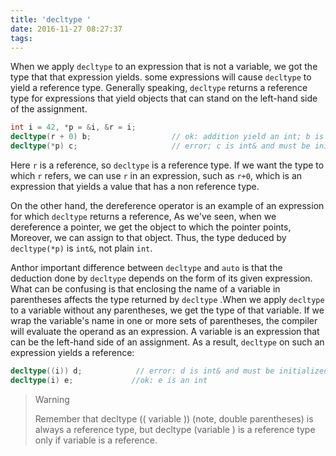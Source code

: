 ```yaml
---
title: 'decltype '
date: 2016-11-27 08:27:37
tags:
---
```






When we apply  `decltype` to an expression that is not a variable, we got the type that that expression yields. some expressions will cause `decltype` to yield a reference type. Generally speaking, `decltype` returns a reference type for expressions that yield objects that can stand on the left-hand side of the assignment.



<!-- more -->

```c++
int i = 42, *p = &i, &r = i;
decltype(r + 0) b;					// ok: addition yield an int; b is an int
decltype(*p) c;						// error; c is int& and must be initialized
```

 Here `r` is a reference, so `decltype` is a reference type. If we want the type to which `r` refers, we can use `r` in an expression, such as `r+0`, which is an expression that yields a value that has a non reference type.



On the other hand, the dereference operator is an example of an expression for which `decltype` returns a reference, As we've seen, when we dereference a pointer, we get the object to which the pointer points, Moreover, we can assign to that object. Thus, the type deduced by `decltype(*p)` is `int&`, not plain `int`.



Anthor important difference between `decltype` and `auto` is that the deduction done by `decltype` depends on the form of its given expression. What can be confusing is that enclosing the name of a variable in parentheses affects the type returned by `decltype` .When we apply `decltype` to a variable without any parentheses, we get the type of that variable. If we wrap the variable's name in one or more sets of parentheses, the compiler will evaluate the operand as an expression. A variable is an expression that can be the left-hand side of an assignment. As a result, `decltype` on such an expression yields a reference:



```c++
decltype((i)) d;			// error: d is int& and must be initialized
decltype(i) e;             //ok: e is an int
```



> Warning
>
> Remember that decltype (( variable )) (note, double parentheses) is always a reference type, but decltype (variable ) is a reference type only if variable is a reference.
